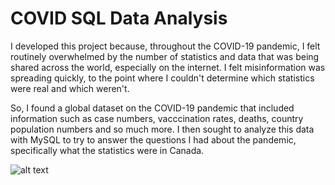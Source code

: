 # COVID SQL Data Analysis

I developed this project because, throughout the COVID-19 pandemic, I felt routinely overwhelmed by the number of statistics and data that was being shared across the world, especially on the internet. I felt misinformation was spreading quickly, to the point where I couldn't determine which statistics were real and which weren't. 

So, I found a global dataset on the COVID-19 pandemic that included information such as case numbers, vacccination rates, deaths, country population numbers and so much more. I then sought to analyze this data with MySQL to try to answer the questions I had about the pandemic, specifically what the statistics were in Canada. 

![alt text](https://www.fda.gov/files/covid19-1600x900.jpg)

